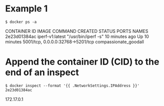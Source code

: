# Example 1
```
$ docker ps -a
```
CONTAINER ID        IMAGE               COMMAND               CREATED             STATUS                   PORTS                               NAMES
2e23d01384ac        iperf-v1:latest     "/usr/bin/iperf -s"   10 minutes ago      Up 10 minutes            5001/tcp, 0.0.0.0:32768->5201/tcp   compassionate_goodall
# Append the container ID (CID) to the end of an inspect
```
$ docker inspect --format '{{ .NetworkSettings.IPAddress }}' 2e23d01384ac
```
172.17.0.1
